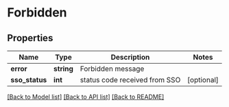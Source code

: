 # Forbidden

## Properties
Name | Type | Description | Notes
------------ | ------------- | ------------- | -------------
**error** | **string** | Forbidden message | 
**sso_status** | **int** | status code received from SSO | [optional] 

[[Back to Model list]](../../README.md#documentation-for-models) [[Back to API list]](../../README.md#documentation-for-api-endpoints) [[Back to README]](../../README.md)

